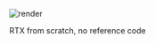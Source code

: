 ![render](https://user-images.githubusercontent.com/43589795/132996621-cd3238a3-459e-430c-a1ea-318961d411cb.png)

RTX from scratch, no reference code 
